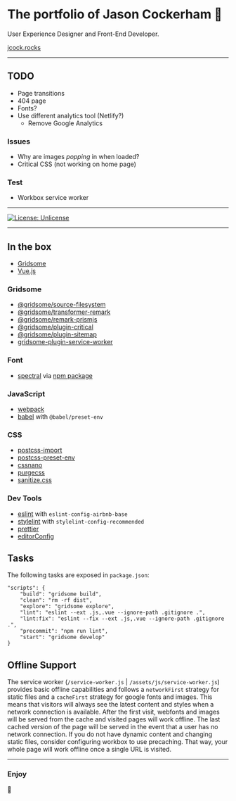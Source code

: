 # The portfolio of **Jason Cockerham** 💩
User Experience Designer and Front-End Developer.

[jcock.rocks](http://jcock.rocks)

---

## TODO

* Page transitions
* 404 page
* Fonts?
* Use different analytics tool (Netlify?)
    * Remove Google Analytics

### Issues

* Why are images *popping* in when loaded?
* Critical CSS (not working on home page)

### Test

* Workbox service worker

---

[![License: Unlicense](https://img.shields.io/badge/license-Unlicense-blue.svg?style=for-the-badge)](http://unlicense.org/)

---

## In the box

* [Gridsome](https://gridsome.org/)
* [Vue.js](https://vuejs.org/)

### Gridsome

* [@gridsome/source-filesystem](https://github.com/gridsome/gridsome/tree/master/packages/source-filesystem)
* [@gridsome/transformer-remark](https://github.com/gridsome/gridsome/tree/master/packages/transformer-remark)
* [@gridsome/remark-prismjs](https://github.com/gridsome/gridsome/tree/master/packages/remark-prismjs)
* [@gridsome/plugin-critical](https://github.com/gridsome/gridsome/tree/master/packages/plugin-critical)
* [@gridsome/plugin-sitemap](https://github.com/gridsome/gridsome/tree/master/packages/plugin-sitemap)
* [gridsome-plugin-service-worker](https://github.com/khalyomede/gridsome-plugin-service-worker)

### Font

* [spectral](https://fonts.google.com/specimen/Spectral) via [npm package](https://github.com/KyleAMathews/typefaces/tree/master/packages/spectral)

### JavaScript

* [webpack](http://webpack.github.io)
* [babel](babeljs.io) with `@babel/preset-env`

### CSS

* [postcss-import](https://github.com/postcss/postcss-import)
* [postcss-preset-env](https://preset-env.cssdb.org/)
* [cssnano](https://cssnano.co/)
* [purgecss](https://purgecss.com/)
* [sanitize.css](https://github.com/10up/sanitize.css)

### Dev Tools

* [eslint](http://eslint.org/)  with `eslint-config-airbnb-base`
* [stylelint](http://stylelint.io/) with `stylelint-config-recommended`
* [prettier](https://prettier.io/)
* [editorConfig](http://editorconfig.org/)

## Tasks

The following tasks are exposed in `package.json`:

```
"scripts": {
	"build": "gridsome build",
	"clean": "rm -rf dist",
	"explore": "gridsome explore",
	"lint": "eslint --ext .js,.vue --ignore-path .gitignore .",
	"lint:fix": "eslint --fix --ext .js,.vue --ignore-path .gitignore .",
	"precommit": "npm run lint",
	"start": "gridsome develop"
}
```

## Offline Support

The service worker (`/service-worker.js` | `/assets/js/service-worker.js`) provides basic offline capabilities and follows a `networkFirst` strategy for static files and a `cacheFirst` strategy for google fonts and images. This means that visitors will always see the latest content and styles when a network connection is available. After the first visit, webfonts and images will be served from the cache and visited pages will work offline. The last cached version of the page will be served in the event that a user has no network connection. If you do not have dynamic content and changing static files, consider configuring workbox to use precaching. That way, your whole page will work offline once a single URL is visited.

---

### Enjoy

🤘

